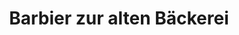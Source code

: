 ---
title: "Barbier zur alten Bäckerei"
url: /wilkau-hasslau/barbier-zur-alten-baeckerei/
shop: Friseur
---